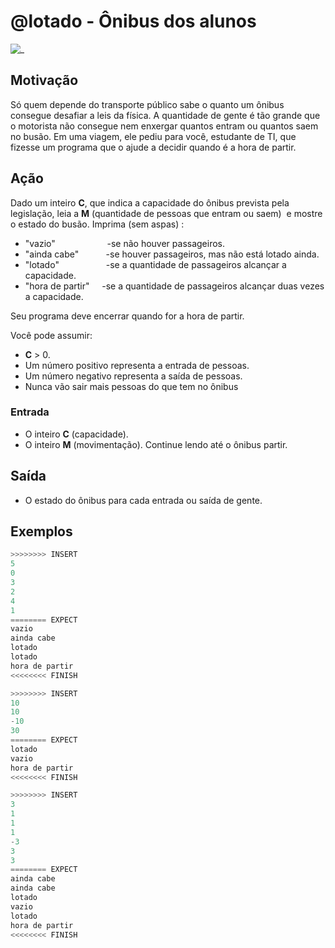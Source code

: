 # @lotado - Ônibus dos alunos

![_](https://raw.githubusercontent.com/qxcodefup/arcade/master/base/lotado/cover.jpg)

## Motivação

Só quem depende do transporte público sabe o quanto um ônibus consegue desafiar a leis da física.
A quantidade de gente é tão grande que o motorista não consegue nem enxergar quantos entram ou quantos saem no busão.
Em uma viagem, ele pediu para você, estudante de TI, que fizesse um programa que o ajude a decidir quando é a hora de partir.

## Ação

Dado um inteiro **C**, que indica a capacidade do ônibus prevista pela legislação,
leia a **M** (quantidade de pessoas que entram ou saem)  e mostre o estado do busão.
Imprima (sem aspas) :

* "vazio"                     -se não houver passageiros.
* "ainda cabe"           -se houver passageiros, mas não está lotado ainda.
* "lotado"                   -se a quantidade de passageiros alcançar a capacidade.
* "hora de partir"     -se a quantidade de passageiros alcançar duas vezes a capacidade.

Seu programa deve encerrar quando for a hora de partir.

Você pode assumir:

* **C** > 0.
* Um número positivo representa a entrada de pessoas.
* Um número negativo representa a saída de pessoas.
* Nunca vão sair mais pessoas do que tem no ônibus

### Entrada

* O inteiro **C** (capacidade).
* O inteiro **M** (movimentação). Continue lendo até o ônibus partir.

## Saída

* O estado do ônibus para cada entrada ou saída de gente.

## Exemplos

``` py
>>>>>>>> INSERT
5
0
3
2
4
1
======== EXPECT
vazio
ainda cabe
lotado
lotado
hora de partir
<<<<<<<< FINISH
```

```py
>>>>>>>> INSERT
10
10
-10
30
======== EXPECT
lotado
vazio
hora de partir
<<<<<<<< FINISH
```

```py
>>>>>>>> INSERT
3
1
1
1
-3
3
3
======== EXPECT
ainda cabe
ainda cabe
lotado
vazio
lotado
hora de partir
<<<<<<<< FINISH
```
